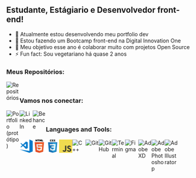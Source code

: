 # <title>Olá! Me chamo Bruno</title>

## Estudante, Estágiario e Desenvolvedor front-end!

- 🔭 Atualmente estou desenvolvendo meu portfolio dev
- 🌱 Estou fazendo um Bootcamp front-end na Digital Innovation One
- 🥅 Meu objetivo esse ano é colaborar muito com projetos Open Source
- ⚡ Fun fact: Sou vegetariano há quase 2 anos

### Meus Repositórios:
[<img align="left" alt="Repositórios" width="35px" src="https://img.icons8.com/material-outlined/50/000000/administrative-tools.png"/>][repositorios]

<br />

### Vamos nos conectar:

[<img align="left" alt="Portfolio (protótipo)" width="35px" src="https://img.icons8.com/dusk/64/000000/globe--v1.png" />][website]
[<img align="left" alt="LinkedIn" width="35px" src="https://img.icons8.com/color/48/000000/linkedin.png" />][linkedin]
[<img align="left" alt="Behance" width="35px" src="https://img.icons8.com/color/48/000000/behance.png" />][behance]

<br />

### Languages and Tools:

<img align="left" alt="Visual Studio Code" width="35px" src="https://raw.githubusercontent.com/github/explore/80688e429a7d4ef2fca1e82350fe8e3517d3494d/topics/visual-studio-code/visual-studio-code.png" />
<img align="left" alt="HTML5" width="35px" src="https://raw.githubusercontent.com/github/explore/80688e429a7d4ef2fca1e82350fe8e3517d3494d/topics/html/html.png" />
<img align="left" alt="CSS3" width="35px" src="https://raw.githubusercontent.com/github/explore/80688e429a7d4ef2fca1e82350fe8e3517d3494d/topics/css/css.png" />
<img align="left" alt="JavaScript" width="35px" src="https://raw.githubusercontent.com/github/explore/80688e429a7d4ef2fca1e82350fe8e3517d3494d/topics/javascript/javascript.png" />
<img align="left" alt="C++" width="35px" src="https://img.icons8.com/color/48/000000/c-plus-plus-logo.png" />
<img align="left" alt="Git" width="35px" src="https://img.icons8.com/color/48/000000/git.png" />
<img align="left" alt="GitHub" width="35px" src="https://img.icons8.com/material-outlined/24/000000/github.png" />
<img align="left" alt="Terminal" width="35px" src="https://img.icons8.com/office/16/000000/console.png" />
<img align="left" alt="Figma" width="35px" src="https://img.icons8.com/color/48/000000/figma--v1.png" />
<img align="left" alt="Adobe XD" width="35px" src="https://img.icons8.com/color/48/000000/adobe-xd--v1.png" />
<img align="left" alt="Adobe Photoshop" width="35px" src="https://img.icons8.com/color/48/000000/adobe-photoshop--v1.png" />
<img align="left" alt="Adobe Illustrator" width="35px" src="https://img.icons8.com/color/48/000000/adobe-illustrator--v1.png" />

<br />
<br />

[website]: https://brave-lovelace-963a6a.netlify.app/
[linkedin]: https://www.linkedin.com/in/brunociao/
[behance]: https://www.behance.net/brunobrino/
[repositorios]: https://github.com/brinobruno?tab=repositories
